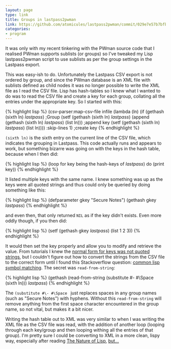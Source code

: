 ```yaml
---
layout: page
type: link
title: Groups in lastpass2pwman
link: https://github.com/atomicules/lastpass2pwman/commit/029e7e57b7bfbe81b8678cb7b37d044326a0102f
categories:
- program
---
```

It was only with my recent tinkering with the PWman source code that I realised PWman supports sublists (or groups) so I've tweaked my Lisp lastpass2pwman script to use sublists as per the group settings in the Lastpass export.

This was easy-ish to do. Unfortunately the Lastpass CSV export is not ordered by group, and since the PWman database is an XML file with sublists defined as child nodes it was no longer possible to write the XML file as I read the CSV file. Lisp has hash-tables so I knew what I wanted to do was to read the CSV file and create a key for each group, collating all the entries under the appropriate key. So I started with this:

{% highlight lisp %}
(csv-parser:map-csv-file infile
	(lambda (ln)
		(if (gethash (sixth ln) *lastpass*) ;Group
			(setf
				(gethash (sixth ln) *lastpass*)
				(append (gethash (sixth ln) *lastpass*) (list ln))) ;append key
			(setf
				(gethash (sixth ln) *lastpass*)
				(list ln)))) :skip-lines 1) ;create key
{% endhighlight %}

`(sixth ln)` is the sixth entry on the current line of the CSV file, which indicates the grouping in Lastpass. This code actually runs and appears to work, but something bizarre was going on with the keys in the hash table, because when I then did:

{% highlight lisp %}
(loop for key being the hash-keys of *lastpass*) do (print key))
{% endhighlight %}

It listed multiple keys with the same name. I knew something was up as the keys were all quoted strings and thus could only be queried by doing something like this:

{% highlight lisp %}
(defparameter gkey "Secure Notes")
(gethash gkey *lastpass*)
{% endhighlight %}

and even then, that only returned `NIL` as if the key didn't exists. Even more oddly though, if you then did:

{% highlight lisp %}
(setf (gethash gkey *lastpass*) (list 1 2 3))
{% endhighlight %}

It would then set the key properly and allow you to modify and retrieve the value. From tutorials I knew the [normal form for keys was not quoted strings](https://en.wikibooks.org/wiki/Common_Lisp/Advanced_topics/Hash_tables#Traversing_a_Hash_Table), but I couldn't figure out how to convert the strings from the CSV file to the correct form until I found this Stackoverflow question: [common lisp symbol matching](http://stackoverflow.com/questions/12420240/common-lisp-symbol-matching). The secret was `read-from-string`:

{% highlight lisp %}
(gethash (read-from-string (substitute #\- #\Space (sixth ln))) *lastpass*) 
{% endhighlight %}

The `(substitute #\- #\Space ` just replaces spaces in any group names (such as "Secure Notes") with hyphens. Without this `read-from-string` will remove anything from the first space character encountered in the group name, so not vital, but makes it a bit nicer.

Writing the hash table out to XML was very similar to when I was writing the XML file as the CSV file was read, with the addition of another loop (looping through each key/group and then looping withing all the entries of that group). I'm pretty sure I could be converting to XML in a more clean, lispy way, especially after reading [The Nature of Lisp](http://www.defmacro.org/ramblings/lisp.html), [but...](https://rstat.us/updates/50b38cd71e393d000200b679)

